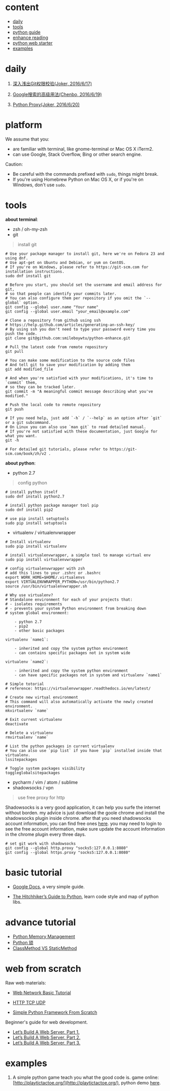 # content

* [daily](#daily)
* [tools](#tools)
* [python guide](#basic-tutorial)
* [enhance reading](#advance-tutorial)
* [python web starter](#web-from-scratch)
* [examples](#examples)

# daily

1. [深入浅出Git权限校验(Joker, 2016/6/17)](http://mp.weixin.qq.com/s?__biz=MzAxMTczMjgzMQ==&mid=2650587852&idx=1&sn=0c2144c7bc30a6176e309290eb50fc75&scene=1&srcid=06170Qz47CZilcjbK4kCR31J&from=groupmessage&isappinstalled=0)

2. [Google搜索的高级用法(Chenbo, 2016/6/19)](http://blog.jobbole.com/72211/)

3. [Python Proxy(Joker, 2016/6/20)](https://mynook.info/blog/post/use-network-proxy-in-python-code?from=groupmessage&isappinstalled=0)

# platform

We assume that you:

- are familiar with terminal, like gnome-terminal or Mac OS X iTerm2.
- can use Google, Stack Overflow, Bing or other search engine.

Caution:

- Be careful with the commands prefixed with `sudo`, things might break.
- If you're using Homebrew Python on Mac OS X, or if you're on Windows, don't
  use `sudo`.

# tools

**about terminal**:

- zsh / oh-my-zsh
- git

> install git

``` shell
# Use your package manager to install git, here we're on Fedora 23 and using dnf.
# Use apt-get on Ubuntu and Debian, or yum on CentOS.
# If you're on Windows, please refer to https://git-scm.com for installation instructions.
sudo dnf install git

# Before you start, you should set the username and email address for git,
# so that people can identify your commits later.
# You can also configure them per repository if you omit the `--global` option.
git config --global user.name "Your name"
git config --global user.email "your_email@example.com"

# Clone a repository from github using ssh
# https://help.github.com/articles/generating-an-ssh-key/
# By using ssh you don't need to type your password every time you push the code.
git clone git@github.com:smileboywtu/python-enhance.git

# Pull the latest code from remote repository
git pull

# You can make some modification to the source code files
# And tell git to save your modification by adding them
git add modified_file

# And when you're satisfied with your modifications, it's time to `commit` them,
# so they can be tracked later.
git commit -m "A meaningful commit message describing what you've modified."

# Push the local code to remote repository
git push

# If you need help, just add `-h` / `--help` as an option after `git` or a git subcommand.
# On Linux you can also use `man git` to read detailed manual.
# If you're not satisfied with these documentation, just Google for what you want.
git -h

# For detailed git tutorials, please refer to https://git-scm.com/book/zh/v2 .
```

**about python**:

- python 2.7

> config python

``` shell
# install python itself
sudo dnf install python2.7

# install python package manager tool pip
sudo dnf install pip2

# use pip install setuptools
sudo pip install setuptools
```
- virtualenv / virtualenvwrapper
``` shell
# Install virtualenv
sudo pip install virtualenv

# install virtualenvwrapper, a simple tool to manage virtual env
sudo pip install virtualenvwrapper

# config virtualenvwrapper with zsh
# add this lines to your .zshrc or .bashrc
export WORK_HOME=$HOME/.virtualenvs
export VIRTUALENVWRAPPER_PYTHON=/usr/bin/python2.7
source /usr/bin/virtualenvwrapper.sh

# Why use virtualenv?
# Standalone environment for each of your projects that:
# - isolates requirements
# - prevents your system Python environment from breaking down
# system global environment:

    - python 2.7
    - pip2
    - other basic packages

virtualenv `name1`:

    - inherited and copy the system python environment
    - can contains specific packages not in system wide

virtualenv `name2`:

    - inherited and copy the system python environment
    - can have specific packages not in system and virtualenv `name1`

# Simple totorial
# reference: https://virtualenvwrapper.readthedocs.io/en/latest/

# Create new virtual environment
# This command will also automatically activate the newly created environment.
mkvirtualenv `name`

# Exit current virtualenv
deactivate

# Delete a virtualenv
rmvirtualenv `name`

# List the python packages in current virtualenv
# You can also use `pip list` if you have `pip` installed inside that virtualenv.
lssitepackages

# Toggle system packages visibility
toggleglobalsitepackages
```
- pycharm / vim / atom / sublime
- shadowsocks / vpn

> use free proxy for http

Shadowsocks is a very good application, it can help you surfe the internet without borden. my advice is just download the goole chrome and install the shadowsocks plugin inside chrome. after that you need shadowsocks account information, you can find free ones [here](http://www.dou-bi.com/sszhfx/). you may need to login to see the free account information, make sure update the account information in the chrome plugin every three days.

``` shell
# set git work with shadowsocks
git config --global http.proxy "socks5:127.0.0.1:8080"
git config --global https.proxy "socks5:127.0.0.1:8080"
```

# basic tutorial

+ [Google Docs](https://developers.google.com/edu/python/), a very simple guide.

+ [The Hitchhiker’s Guide to Python](http://docs.python-guide.org/en/latest/), learn code style and map of python libs.

# advance tutorial

+ [Python Memory Management](http://nodefe.com/implement-of-pymalloc-from-source/)
+ [Python 锁](./static/articles/python-lock.md)
+ [ClassMethod VS StaticMethod](http://stackoverflow.com/questions/136097/what-is-the-difference-between-staticmethod-and-classmethod-in-python)

# web from scratch

Raw web materials:

+ [Web Network Basic Tutorial](./static/articles/web-network-basic-tutorial.md)

+ [HTTP TCP UDP](http://mp.weixin.qq.com/s?__biz=MzAxODI5ODMwOA==&mid=2666539211&idx=1&sn=629d1115b3992572d94b5d3e2295eb0f&scene=0)

+ [Simple Python Framework From Scratch](http://mattscodecave.com/posts/simple-python-framework-from-scratch.html)

Beginner's guide for web development.

+ [Let’s Build A Web Server. Part 1.](https://ruslanspivak.com/lsbaws-part1/)
+ [Let’s Build A Web Server. Part 2.](https://ruslanspivak.com/lsbaws-part2/)
+ [Let’s Build A Web Server. Part 3.](https://ruslanspivak.com/lsbaws-part3/)

# examples

1. A simple python game teach you what the good code is.
game online: [http://playtictactoe.org/](http://playtictactoe.org/), python demo [here](./static/demo/tic-tac-toe.py).


